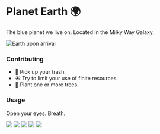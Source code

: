 # Planet Earth 🌍
The blue planet we live on. Located in the Milky Way Galaxy.

![Earth upon arrival](https://files-avgfmhseif.now.sh/nasa-53884-unsplash.jpg)

### Contributing
* 🚯 Pick up your trash.
* ☀️ Try to limit your use of finite resources.
* 🌳 Plant one or more trees.

### Usage
Open your eyes. Breath.

![](https://files-avgfmhseif.now.sh/niilo-isotalo-379496-unsplash.jpg)
![](https://files-avgfmhseif.now.sh/jakob-owens-772283-unsplash.jpg)
![](https://files-avgfmhseif.now.sh/qingbao-meng-330658-unsplash.jpg)
![](https://files-avgfmhseif.now.sh/mark-koch-526791-unsplash.jpg)
![](https://files-avgfmhseif.now.sh/roi-dimor-428773-unsplash.jpg)

